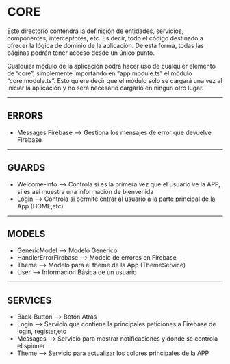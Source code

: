 # CORE
Este directorio contendrá la definición de entidades, servicios, componentes, interceptores, etc. Es decir, todo el código destinado a ofrecer la lógica de dominio de la aplicación. De esta forma, todas las páginas podrán tener acceso desde un único punto.

Cualquier módulo de la aplicación podrá hacer uso de cualquier elemento de “core”, simplemente importando en “app.module.ts” el módulo “core.module.ts”. Esto quiere decir que el módulo solo se cargará una vez al iniciar la aplicación y no será necesario cargarlo en ningún otro lugar.

<hr>


## ERRORS

* Messages Firebase --> Gestiona los mensajes de error que devuelve Firebase

<hr>

## GUARDS

* Welcome-info --> Controla si es la primera vez que el usuario ve la APP, si es así muestra una información de bienvenida
* Login --> Controla si permite entrar al usuario a la parte principal de la App (HOME,etc)

<hr>

## MODELS

* GenericModel --> Modelo Genérico
* HandlerErrorFirebase --> Modelo de errores en Firebase
* Theme --> Modelo para el theme de la App (ThemeService)
* User --> Información Básica de un usuario

<hr>

## SERVICES

* Back-Button --> Botón Atrás
* Login --> Servicio que contiene la principales peticiones a Firebase de login, register,etc 
* Messages --> Servicio para mostrar notificaciones y donde se controla el spinner
* Theme --> Servicio para actualizar los colores principales de la APP

